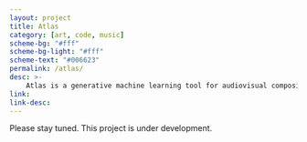 ```yaml
---
layout: project
title: Atlas
category: [art, code, music]
scheme-bg: "#fff"
scheme-bg-light: "#fff"
scheme-text: "#006623"
permalink: /atlas/
desc: >-
    Atlas is a generative machine learning tool for audiovisual composition.
link:
link-desc:
---
```


Please stay tuned. This project is under development.
